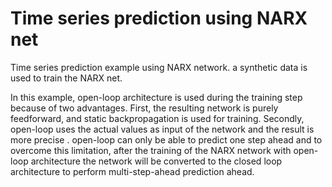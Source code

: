 # Time series prediction using NARX net
Time series prediction example using NARX network. 
a synthetic data is used to train the NARX net.

In this example, open-loop architecture is used during the training step because of two
advantages. First, the resulting network is purely feedforward, and static backpropagation
is used for training. Secondly, open-loop uses the actual values as
input of the network and the result is more precise . open-loop can only be able to predict
one step ahead and to overcome this limitation, after the training of the NARX network
with open-loop architecture the network will be converted to the closed loop architecture to perform
multi-step-ahead prediction ahead.
